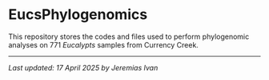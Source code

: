 # EucsPhylogenomics

This repository stores the codes and files used to perform phylogenomic analyses on 771 <i>Eucalypts</i> samples from Currency Creek.

---
<i>Last updated: 17 April 2025 by Jeremias Ivan</i>